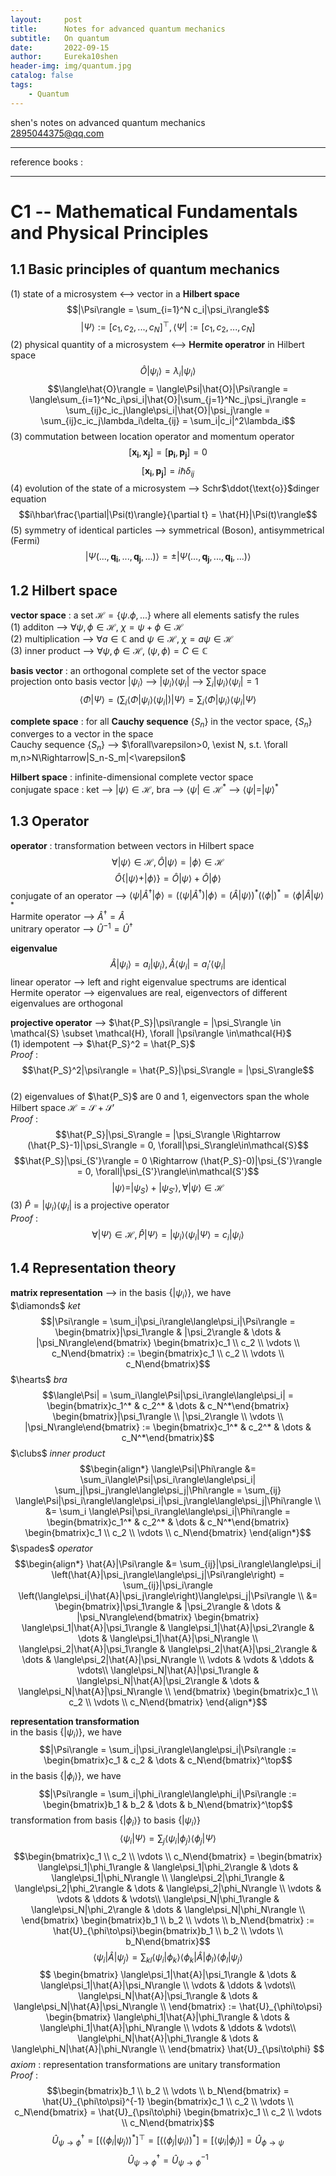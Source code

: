 ```yaml
---
layout:     post
title:      Notes for advanced quantum mechanics
subtitle:   On quantum
date:       2022-09-15
author:     Eureka10shen
header-img: img/quantum.jpg
catalog: false
tags:
    - Quantum
---
```



shen's notes on advanced quantum mechanics  
2895044375@qq.com

---
reference books : 

---

# C1 -- Mathematical Fundamentals and Physical Principles

## 1.1 Basic principles of quantum mechanics

(1) state of a microsystem <--> vector in a __Hilbert space__  
$$|\Psi\rangle = \sum_{i=1}^N c_i|\psi_i\rangle$$
$$|\Psi\rangle := [c_1, c_2, ..., c_N]^\top, \langle\Psi| := [c_1, c_2, ..., c_N]$$
(2) physical quantity of a microsystem <--> __Hermite operatror__ in Hilbert space  
$$\hat{O}|\psi_i\rangle = \lambda_i|\psi_i\rangle$$ 
$$\langle\hat{O}\rangle = \langle\Psi|\hat{O}|\Psi\rangle 
= \langle\sum_{i=1}^Nc_i\psi_i|\hat{O}|\sum_{j=1}^Nc_j\psi_j\rangle
= \sum_{ij}c_ic_j\langle\psi_i|\hat{O}|\psi_j\rangle
= \sum_{ij}c_ic_j\lambda_i\delta_{ij} = \sum_i|c_i|^2\lambda_i$$
(3) commutation between location operator and momentum operator  
$$[\mathbf{x_i}, \mathbf{x_j}] = [\mathbf{p_i}, \mathbf{p_j}] = 0$$
$$[\mathbf{x_i}, \mathbf{p_j}] = i\hbar\delta_{ij}$$
(4) evolution of the state of a microsystem --> Schr$\ddot{\text{o}}$dinger equation  
$$i\hbar\frac{\partial|\Psi(t)\rangle}{\partial t} = \hat{H}|\Psi(t)\rangle$$
(5) symmetry of identical particles --> symmetrical (Boson), antisymmetrical (Fermi)
$$|\Psi(..., \mathbf{q_i}, ..., \mathbf{q_j}, ...)\rangle = \pm|\Psi(..., \mathbf{q_j}, ..., \mathbf{q_i}, ...)\rangle$$

## 1.2 Hilbert space
__vector space__ : a set $\mathcal{H} = \{\psi. \phi, ...\}$ where all elements satisfy the rules  
(1) additon --> $\forall \psi, \phi \in \mathcal{H}$, $\chi = \psi + \phi \in \mathcal{H}$  
(2) multiplication --> $\forall a\in\mathbb{C}$ and $\psi\in\mathcal{H}$, $\chi = a\psi\in\mathcal{H}$  
(3) inner product --> $\forall \psi,\phi\in\mathcal{H}$, $(\psi, \phi) = C \in \mathbb{C}$

__basis vector__ : an orthogonal complete set of the vector space  
projection onto basis vector $|\psi_i\rangle$ --> $|\psi_i\rangle\langle\psi_i|$
--> $\sum_i|\psi_i\rangle\langle\psi_i| = 1$
$$\langle\Phi|\Psi\rangle = \left(\sum_i\langle\Phi|\psi_i\rangle\langle\psi_i|\right)|\Psi\rangle
= \sum_i\langle\Phi|\psi_i\rangle\langle\psi_i|\Psi\rangle$$

__complete space__ : for all __Cauchy sequence__ $\{S_n\}$ in the vector space, $\{S_n\}$ converges to a vector in the space  
Cauchy sequence $\{S_n\}$ --> $\forall\varepsilon>0, \exist N, s.t. \forall m,n>N\Rightarrow|S_n-S_m|<\varepsilon$

__Hilbert space__ : infinite-dimensional complete vector space  
conjugate space : ket --> $|\psi\rangle \in \mathcal{H}$, bra --> $\langle\psi| \in \mathcal{H}^*$ --> $\langle\psi| = |\psi\rangle^*$  

## 1.3 Operator
__operator__ : transformation between vectors in Hilbert space  
$$\forall |\psi\rangle \in \mathcal{H}, \hat{O}|\psi\rangle = |\phi\rangle \in \mathcal{H}$$
$$\hat{O} \{|\psi\rangle+|\phi\rangle\} = \hat{O}|\psi\rangle + \hat{O}|\phi\rangle$$
conjugate of an operator -->
$\langle\psi|\hat{A}^\dagger|\phi\rangle = (\langle\psi|\hat{A}^\dagger)|\phi\rangle
= (\hat{A}|\psi\rangle)^*(\langle\phi|)^* = \langle\phi|\hat{A}|\psi\rangle^*$  
Harmite operator --> $\hat{A}^\dagger = \hat{A}$  
unitrary operator --> $\hat{U}^{-1} = \hat{U}^\dagger$

__eigenvalue__
$$\hat{A}|\psi_i\rangle = a_i|\psi_i\rangle, \hat{A}\langle\psi_i| = a_i'\langle\psi_i|$$
linear operator --> left and right eigenvalue spectrums are identical  
Hermite operator --> eigenvalues are real, eigenvectors of different eigenvalues are orthogonal

__projective operator__ --> $\hat{P_S}|\psi\rangle = |\psi_S\rangle \in \mathcal{S} \subset \mathcal{H}, \forall |\psi\rangle \in\mathcal{H}$  
(1) idempotent --> $\hat{P_S}^2 = \hat{P_S}$  
_Proof_ : 
$$\hat{P_S}^2|\psi\rangle = \hat{P_S}|\psi_S\rangle = |\psi_S\rangle$$  
(2) eigenvalues of $\hat{P_S}$ are 0 and 1, eigenvectors span the whole Hilbert space $\mathcal{H} = \mathcal{S} + \mathcal{S'}$  
_Proof_ : 
$$\hat{P_S}|\psi_S\rangle = |\psi_S\rangle \Rightarrow (\hat{P_S}-1)|\psi_S\rangle = 0, 
\forall|\psi_S\rangle\in\mathcal{S}$$
$$\hat{P_S}|\psi_{S'}\rangle = 0 \Rightarrow (\hat{P_S}-0)|\psi_{S'}\rangle = 0, 
\forall|\psi_{S'}\rangle\in\mathcal{S'}$$
$$|\psi\rangle = |\psi_S\rangle + |\psi_{S'}\rangle, \forall|\psi\rangle\in\mathcal{H}$$
(3) $\hat{P} = |\psi_i\rangle\langle\psi_i|$ is a projective operator  
_Proof_ : 
$$\forall |\Psi\rangle \in\mathcal{H}, \hat{P}|\Psi\rangle = |\psi_i\rangle\langle\psi_i|\Psi\rangle = c_i|\psi_i\rangle$$

## 1.4 Representation theory
__matrix representation__ --> in the basis $\{|\psi_i\rangle\}$, we have  
$\diamonds$ _ket_
$$|\Psi\rangle = \sum_i|\psi_i\rangle\langle\psi_i|\Psi\rangle 
= \begin{bmatrix}|\psi_1\rangle & |\psi_2\rangle & \dots & |\psi_N\rangle\end{bmatrix}
\begin{bmatrix}c_1 \\ c_2 \\ \vdots \\ c_N\end{bmatrix}
:= \begin{bmatrix}c_1 \\ c_2 \\ \vdots \\ c_N\end{bmatrix}$$
$\hearts$ _bra_
$$\langle\Psi| = \sum_i\langle\Psi|\psi_i\rangle\langle\psi_i| 
= \begin{bmatrix}c_1^* & c_2^* & \dots & c_N^*\end{bmatrix}
\begin{bmatrix}|\psi_1\rangle \\ |\psi_2\rangle \\ \vdots \\ |\psi_N\rangle\end{bmatrix}
:= \begin{bmatrix}c_1^* & c_2^* & \dots & c_N^*\end{bmatrix}$$
$\clubs$ _inner product_
$$\begin{align*}
\langle\Psi|\Phi\rangle 
&= \sum_i\langle\Psi|\psi_i\rangle\langle\psi_i| \sum_j|\psi_j\rangle\langle\psi_j|\Phi\rangle 
= \sum_{ij} \langle\Psi|\psi_i\rangle\langle\psi_i|\psi_j\rangle\langle\psi_j|\Phi\rangle \\
&= \sum_i \langle\Psi|\psi_i\rangle\langle\psi_i|\Phi\rangle 
= \begin{bmatrix}c_1^* & c_2^* & \dots & c_N^*\end{bmatrix}
\begin{bmatrix}c_1 \\ c_2 \\ \vdots \\ c_N\end{bmatrix}
\end{align*}$$
$\spades$ _operator_
$$\begin{align*}
\hat{A}|\Psi\rangle 
&= \sum_{ij}|\psi_i\rangle\langle\psi_i| \left(\hat{A}|\psi_j\rangle\langle\psi_j|\Psi\rangle\right) 
= \sum_{ij}|\psi_i\rangle \left(\langle\psi_i|\hat{A}|\psi_j\rangle\right)\langle\psi_j|\Psi\rangle \\
&= \begin{bmatrix}|\psi_1\rangle & |\psi_2\rangle & \dots & |\psi_N\rangle\end{bmatrix}
\begin{bmatrix}
\langle\psi_1|\hat{A}|\psi_1\rangle & \langle\psi_1|\hat{A}|\psi_2\rangle & \dots & \langle\psi_1|\hat{A}|\psi_N\rangle \\
\langle\psi_2|\hat{A}|\psi_1\rangle & \langle\psi_2|\hat{A}|\psi_2\rangle & \dots & \langle\psi_2|\hat{A}|\psi_N\rangle \\
\vdots & \vdots & \ddots & \vdots\\
\langle\psi_N|\hat{A}|\psi_1\rangle & \langle\psi_N|\hat{A}|\psi_2\rangle & \dots & \langle\psi_N|\hat{A}|\psi_N\rangle \\
\end{bmatrix}
\begin{bmatrix}c_1 \\ c_2 \\ \vdots \\ c_N\end{bmatrix}
\end{align*}$$

__representation transformation__  
in the basis $\{|\psi_i\rangle\}$, we have
$$|\Psi\rangle = \sum_i|\psi_i\rangle\langle\psi_i|\Psi\rangle 
:= \begin{bmatrix}c_1 & c_2 & \dots & c_N\end{bmatrix}^\top$$
in the basis $\{|\phi_i\rangle\}$, we have
$$|\Psi\rangle = \sum_i|\phi_i\rangle\langle\phi_i|\Psi\rangle 
:= \begin{bmatrix}b_1 & b_2 & \dots & b_N\end{bmatrix}^\top$$
transformation from basis $\{|\phi_i\rangle\}$ to basis $\{|\psi_i\rangle\}$
$$\langle\psi_i|\Psi\rangle = \sum_j\langle\psi_i|\phi_j\rangle\langle\phi_j|\Psi\rangle$$
$$\begin{bmatrix}c_1 \\ c_2 \\ \vdots \\ c_N\end{bmatrix}
= \begin{bmatrix}
\langle\psi_1|\phi_1\rangle & \langle\psi_1|\phi_2\rangle & \dots & \langle\psi_1|\phi_N\rangle \\
\langle\psi_2|\phi_1\rangle & \langle\psi_2|\phi_2\rangle & \dots & \langle\psi_2|\phi_N\rangle \\
\vdots & \vdots & \ddots & \vdots\\
\langle\psi_N|\phi_1\rangle & \langle\psi_N|\phi_2\rangle & \dots & \langle\psi_N|\phi_N\rangle \\
\end{bmatrix}
\begin{bmatrix}b_1 \\ b_2 \\ \vdots \\ b_N\end{bmatrix}
:= \hat{U}_{\phi\to\psi}\begin{bmatrix}b_1 \\ b_2 \\ \vdots \\ b_N\end{bmatrix}$$
$$\langle\psi_i|\hat{A}|\psi_j\rangle 
= \sum_{kl}\langle\psi_i|\phi_k\rangle\langle\phi_k|\hat{A}|\phi_l\rangle\langle\phi_l|\psi_j\rangle$$
$$
\begin{bmatrix}
\langle\psi_1|\hat{A}|\psi_1\rangle & \dots & \langle\psi_1|\hat{A}|\psi_N\rangle \\
\vdots & \ddots & \vdots\\
\langle\psi_N|\hat{A}|\psi_1\rangle & \dots & \langle\psi_N|\hat{A}|\psi_N\rangle \\
\end{bmatrix} :=
\hat{U}_{\phi\to\psi}
\begin{bmatrix}
\langle\phi_1|\hat{A}|\phi_1\rangle & \dots & \langle\phi_1|\hat{A}|\phi_N\rangle \\
\vdots & \ddots & \vdots\\
\langle\phi_N|\hat{A}|\phi_1\rangle & \dots & \langle\phi_N|\hat{A}|\phi_N\rangle \\
\end{bmatrix}
\hat{U}_{\psi\to\phi}
$$
_axiom_ : representation transformations are unitary transformation  
_Proof_ :
$$\begin{bmatrix}b_1 \\ b_2 \\ \vdots \\ b_N\end{bmatrix} 
= \hat{U}_{\phi\to\psi}^{-1} \begin{bmatrix}c_1 \\ c_2 \\ \vdots \\ c_N\end{bmatrix}
= \hat{U}_{\psi\to\phi} \begin{bmatrix}c_1 \\ c_2 \\ \vdots \\ c_N\end{bmatrix}$$
$$\hat{U}_{\psi\to\phi}^\dagger = [(\langle\phi_i|\psi_j\rangle)^*]^\top
= [(\langle\phi_j|\psi_i\rangle)^*] = [\langle\psi_i|\phi_j\rangle] = \hat{U}_{\phi\to\psi}$$
$$\hat{U}_{\psi\to\phi}^\dagger = \hat{U}_{\psi\to\phi}^{-1}$$
